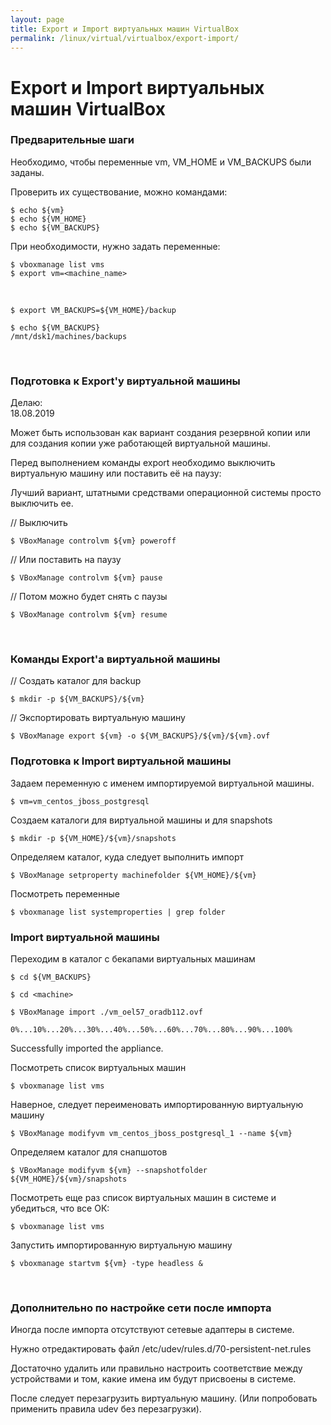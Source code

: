 ```yaml
---
layout: page
title: Export и Import виртуальных машин VirtualBox
permalink: /linux/virtual/virtualbox/export-import/
---
```



# Export и Import виртуальных машин VirtualBox

### Предварительные шаги

Необходимо, чтобы переменные vm, VM_HOME и VM_BACKUPS были заданы.

Проверить их существование, можно командами:

    $ echo ${vm}
    $ echo ${VM_HOME}
    $ echo ${VM_BACKUPS}

При необходимости, нужно задать переменные:

    $ vboxmanage list vms
    $ export vm=<machine_name>

<br/>

    $ export VM_BACKUPS=${VM_HOME}/backup
    
    $ echo ${VM_BACKUPS}
    /mnt/dsk1/machines/backups



<br/>

### Подготовка к Export'у виртуальной машины

Делаю:  
18.08.2019

Может быть использован как вариант создания резервной копии или для создания копии уже работающей виртуальной машины.

Перед выполнением команды export необходимо выключить виртуальную машину или поставить её на паузу:

Лучший вариант, штатными средствами операционной системы просто выключить ее.

// Выключить

    $ VBoxManage controlvm ${vm} poweroff

// Или поставить на паузу

    $ VBoxManage controlvm ${vm} pause

// Потом можно будет снять с паузы

    $ VBoxManage controlvm ${vm} resume


<br/>

### Команды Export'a виртуальной машины

// Создать каталог для backup

    $ mkdir -p ${VM_BACKUPS}/${vm}

// Экспортировать виртуальную машину

    $ VBoxManage export ${vm} -o ${VM_BACKUPS}/${vm}/${vm}.ovf



### Подготовка к Import виртуальной машины

Задаем переменную с именем импортируемой виртуальной машины.

    $ vm=vm_centos_jboss_postgresql

Создаем каталоги для виртуальной машины и для snapshots

    $ mkdir -p ${VM_HOME}/${vm}/snapshots

Определяем каталог, куда следует выполнить импорт

    $ VBoxManage setproperty machinefolder ${VM_HOME}/${vm}

Посмотреть переменные

    $ vboxmanage list systemproperties | grep folder


### Import виртуальной машины

Переходим в каталог с бекапами виртуальных машинам

    $ cd ${VM_BACKUPS}

    $ cd <machine>

    $ VBoxManage import ./vm_oel57_oradb112.ovf

    0%...10%...20%...30%...40%...50%...60%...70%...80%...90%...100%

Successfully imported the appliance.

Посмотреть список виртуальных машин

    $ vboxmanage list vms

Наверное, следует переименовать импортированную виртуальную машину

    $ VBoxManage modifyvm vm_centos_jboss_postgresql_1 --name ${vm}

Определяем каталог для снапшотов

    $ VBoxManage modifyvm ${vm} --snapshotfolder ${VM_HOME}/${vm}/snapshots

Посмотреть еще раз список виртуальных машин в системе и убедиться, что все ОК:

    $ vboxmanage list vms

Запустить импортированную виртуальную машину

    $ vboxmanage startvm ${vm} -type headless &

<br/>

### Дополнительно по настройке сети после импорта

Иногда после импорта отсутствуют сетевые адаптеры в системе.

Нужно отредактировать файл /etc/udev/rules.d/70-persistent-net.rules

Достаточно удалить или правильно настроить соответствие между устройствами и том, какие имена им будут присвоены в системе.

После следует перезагрузить виртуальную машину. (Или попробовать применить правила udev без перезагрузки).
